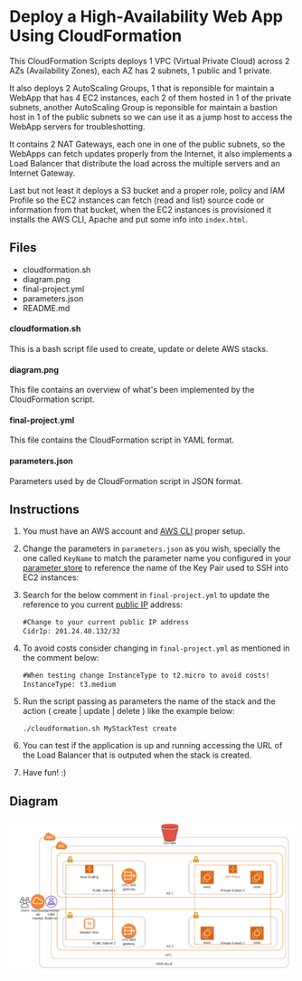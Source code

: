 # Deploy a High-Availability Web App Using CloudFormation
This CloudFormation Scripts deploys 1 VPC (Virtual Private Cloud) across 2 AZs (Availability Zones), each AZ has 2 subnets, 1 public and 1 private. 

It also deploys 2 AutoScaling Groups, 1 that is reponsible for maintain a WebApp that has 4 EC2 instances, each 2 of them hosted in 1 of the private subnets, another AutoScaling Group is reponsible for maintain a bastion host in 1 of the public subnets so we can use it as a jump host to access the WebApp servers for troubleshotting.

It contains 2 NAT Gateways, each one in one of the public subnets, so the WebApps can fetch updates properly from the Internet, it also implements a Load Balancer that distribute the load across the multiple servers and an Internet Gateway.

Last but not least it deploys a S3 bucket and a proper role, policy and IAM Profile so the EC2 instances can fetch (read and list) source code or information from that bucket, when the EC2 instances is provisioned it installs the AWS CLI, Apache and put some info into `index.html`.



## Files

  * cloudformation.sh
  * diagram.png
  * final-project.yml
  * parameters.json
  * README.md

#### cloudformation.sh
This is a bash script file used to create, update or delete AWS stacks.

#### diagram.png
This file contains an overview of what's been implemented by the CloudFormation script.

#### final-project.yml
This file contains the CloudFormation script in YAML format.

#### parameters.json
Parameters used by de CloudFormation script in JSON format.

## Instructions

1. You must have an AWS account and [AWS CLI](https://docs.aws.amazon.com/cli/latest/userguide/cli-chap-install.html) proper setup.
2. Change the parameters in `parameters.json` as you wish, specially the one called `KeyName` to match the parameter name you configured in your [parameter store](https://docs.aws.amazon.com/AWSCloudFormation/latest/UserGuide/parameters-section-structure.html) to reference the name of the Key Pair used to SSH into EC2 instances:
3. Search for the below comment in `final-project.yml` to update the reference to you current [public IP](https://www.whatsmyip.org/) address:

    ```
    #Change to your current public IP address
    CidrIp: 201.24.40.132/32
    ``` 
4. To avoid costs consider changing in `final-project.yml` as mentioned in the comment below:
    ```
    #When testing change InstanceType to t2.micro to avoid costs!
    InstanceType: t3.medium
    ```
5. Run the script passing as parameters the name of the stack and the action ( create | update | delete ) like the example below:
    ```
    ./cloudformation.sh MyStackTest create
    ```
6. You can test if the application is up and running accessing the URL of the Load Balancer that is outputed when the stack is created.
7. Have fun! :)



## Diagram

![Screenshot](diagram.png)